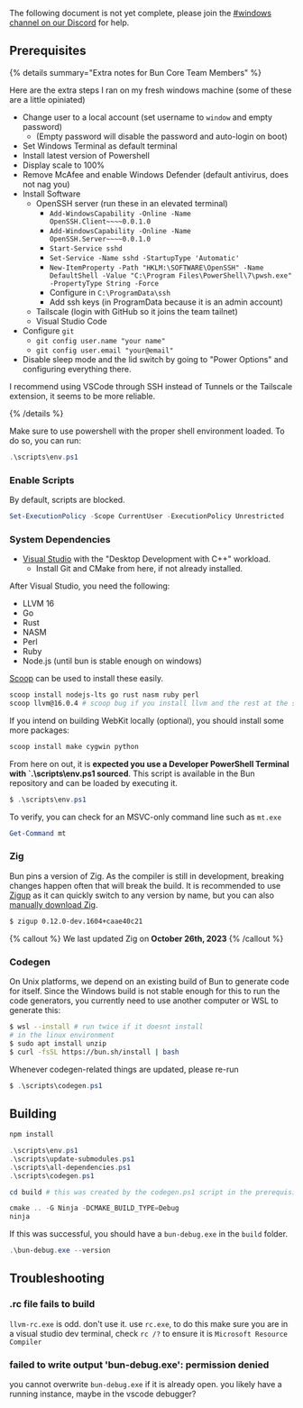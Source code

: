 The following document is not yet complete, please join the [#windows channel on our Discord](http://bun.sh/discord) for help.

## Prerequisites

{% details summary="Extra notes for Bun Core Team Members" %}

Here are the extra steps I ran on my fresh windows machine (some of these are a little opiniated)

- Change user to a local account (set username to `window` and empty password)
  - (Empty password will disable the password and auto-login on boot)
- Set Windows Terminal as default terminal
- Install latest version of Powershell
- Display scale to 100%
- Remove McAfee and enable Windows Defender (default antivirus, does not nag you)
- Install Software
  - OpenSSH server (run these in an elevated terminal)
    - `Add-WindowsCapability -Online -Name OpenSSH.Client~~~~0.0.1.0`
    - `Add-WindowsCapability -Online -Name OpenSSH.Server~~~~0.0.1.0`
    - `Start-Service sshd`
    - `Set-Service -Name sshd -StartupType 'Automatic'`
    - `New-ItemProperty -Path "HKLM:\SOFTWARE\OpenSSH" -Name DefaultShell -Value "C:\Program Files\PowerShell\7\pwsh.exe" -PropertyType String -Force`
    - Configure in `C:\ProgramData\ssh`
    - Add ssh keys (in ProgramData because it is an admin account)
  - Tailscale (login with GitHub so it joins the team tailnet)
  - Visual Studio Code
- Configure `git`
  - `git config user.name "your name"`
  - `git config user.email "your@email"`
- Disable sleep mode and the lid switch by going to "Power Options" and configuring everything there.

I recommend using VSCode through SSH instead of Tunnels or the Tailscale extension, it seems to be more reliable.

{% /details %}

Make sure to use powershell with the proper shell environment loaded. To do so, you can run:

```ps1
.\scripts\env.ps1
```

### Enable Scripts

By default, scripts are blocked.

```ps1
Set-ExecutionPolicy -Scope CurrentUser -ExecutionPolicy Unrestricted
```

### System Dependencies

- [Visual Studio](https://visualstudio.microsoft.com) with the "Desktop Development with C++" workload.
  - Install Git and CMake from here, if not already installed.

After Visual Studio, you need the following:

- LLVM 16
- Go
- Rust
- NASM
- Perl
- Ruby
- Node.js (until bun is stable enough on windows)

[Scoop](https://scoop.sh) can be used to install these easily.

```bash
scoop install nodejs-lts go rust nasm ruby perl
scoop llvm@16.0.4 # scoop bug if you install llvm and the rest at the same time
```

If you intend on building WebKit locally (optional), you should install some more packages:

```bash
scoop install make cygwin python
```

From here on out, it is **expected you use a Developer PowerShell Terminal with `.\scripts\env.ps1 sourced**. This script is available in the Bun repository and can be loaded by executing it.

```ps1
$ .\scripts\env.ps1
```

To verify, you can check for an MSVC-only command line such as `mt.exe`

```ps1
Get-Command mt
```

### Zig

Bun pins a version of Zig. As the compiler is still in development, breaking changes happen often that will break the build. It is recommended to use [Zigup](https://github.com/marler8997/zigup/releases) as it can quickly switch to any version by name, but you can also [manually download Zig](https://ziglang.org/download/).

```bash
$ zigup 0.12.0-dev.1604+caae40c21
```

{% callout %}
We last updated Zig on **October 26th, 2023**
{% /callout %}

### Codegen

On Unix platforms, we depend on an existing build of Bun to generate code for itself. Since the Windows build is not stable enough for this to run the code generators, you currently need to use another computer or WSL to generate this:

```bash
$ wsl --install # run twice if it doesnt install
# in the linux environment
$ sudo apt install unzip
$ curl -fsSL https://bun.sh/install | bash
```

Whenever codegen-related things are updated, please re-run

```ps1
$ .\scripts\codegen.ps1
```

## Building

```ps1
npm install

.\scripts\env.ps1
.\scripts\update-submodules.ps1
.\scripts\all-dependencies.ps1
.\scripts\codegen.ps1

cd build # this was created by the codegen.ps1 script in the prerequisites

cmake .. -G Ninja -DCMAKE_BUILD_TYPE=Debug
ninja
```

If this was successful, you should have a `bun-debug.exe` in the `build` folder.

```ps1
.\bun-debug.exe --version
```

## Troubleshooting

### .rc file fails to build

`llvm-rc.exe` is odd. don't use it. use `rc.exe`, to do this make sure you are in a visual studio dev terminal, check `rc /?` to ensure it is `Microsoft Resource Compiler`

### failed to write output 'bun-debug.exe': permission denied

you cannot overwrite `bun-debug.exe` if it is already open. you likely have a running instance, maybe in the vscode debugger?

